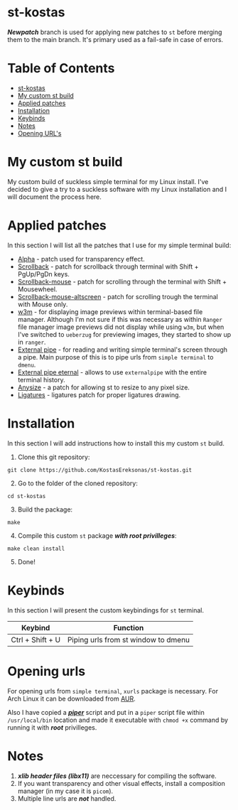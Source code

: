# st-kostas

***Newpatch*** branch is used for applying new patches to `st` before merging them to the main branch. It's primary used as a fail-safe in case of errors.

Table of Contents
=================
* [st-kostas](#st-kostas)
* [My custom st build](#My-custom-st-build)
* [Applied patches](#Applied-patches)
* [Installation](#Installation)
* [Keybinds](#Keybinds)
* [Notes](#Notes)
* [Opening URL's](#Opening-urls)

# My custom st build
My custom build of suckless simple terminal for my Linux install. I've decided to give a try to a suckless software with my Linux installation and I will document the process here.

# Applied patches
In this section I will list all the patches that I use for my simple terminal build:

* [Alpha](../main/patches/st-alpha-0.8.2.diff) - patch used for transparency effect.
* [Scrollback](../main/patches/st-scrollback-0.8.4.diff) - patch for scrollback through terminal with Shift + PgUp/PgDn keys.
* [Scrollback-mouse](../main/patches/st-scrollback-mouse-20191024-a2c479c.diff) - patch for scrolling through the terminal with Shift + Mousewheel.
* [Scrollback-mouse-altscreen](../main/patches/st-scrollback-mouse-altscreen-20200416-5703aa0.diff) - patch for scrolling trough the terminal with Mouse only.
* [w3m](../main/patches/st-w3m-0.8.3.diff) - for displaying image previews within terminal-based file manager. Although I'm not sure if this was necessary as within `Ranger` file manager image previews did not display while using `w3m`, but when I've switched to `ueberzug` for previewing images, they started to show up in `ranger`.
* [External pipe](../main/patches/st-externalpipe-0.8.4.diff) - for reading and writing simple terminal's screen through a pipe. Main purpose of this is to pipe urls from `simple terminal` to `dmenu`.
* [External pipe eternal](../main/patches/st-externalpipe-eternal-0.8.3.diff) - allows to use `externalpipe` with the entire terminal history.
* [Anysize](../main/patches/st-anysize-0.8.4.diff) - a patch for allowing st to resize to any pixel size.
* [Ligatures](../main/patches/st-ligatures-alpha-scrollback-20200430-0.8.3.diff) - ligatures patch for proper ligatures drawing.

# Installation

In this section I will add instructions how to install this my custom `st` build.

1. Clone this git repository:

`git clone https://github.com/KostasEreksonas/st-kostas.git`

2. Go to the folder of the cloned repository:

`cd st-kostas`

3. Build the package:

`make`

4. Compile this custom `st` package ***with root privilleges***:

`make clean install`

5. Done!

# Keybinds

In this section I will present the custom keybindings for `st` terminal.

|		Keybind		|				Function				|
|:-----------------:|:-------------------------------------:|
| Ctrl + Shift + U	| Piping urls from st window to dmenu	|

# Opening urls

For opening urls from `simple terminal`, `xurls` package is necessary. For Arch Linux it can be downloaded from [AUR](https://aur.archlinux.org/packages/xurls/).

Also I have copied a ***[piper](http://arza.us/paste/piper)*** script and put in a `piper` script file within `/usr/local/bin` location and made it executable with `chmod +x` command by running it with ***root*** privilleges.

# Notes

1. ***xlib header files (libx11)*** are neccessary for compiling the software.
2. If you want transparency and other visual effects, install a composition manager (in my case it is `picom`).
3. Multiple line urls are ***not*** handled.
